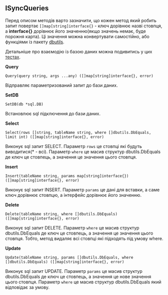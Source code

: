 ## ISyncQueries
Перед описом методів варто зазначити, що кожен метод який робить запит повертає ``[]map[string]interface{}`` - ключ дорівнює 
назві стовпця, а __interface{}__ дорівнює його значенню(якщо значень немає, буде порожня карта). Ці значення можна конвертувати самостійно, або функціями із 
пакету [dbutils](https://github.com/uwine4850/foozy/blob/master/docs/ua/database/dbutils/dbutils.md).

Детальніше про взаємодію із базою даних можна подивитись у цих [тестах](https://github.com/uwine4850/foozy/tree/master/tests/dbtest).

__Query__
```
Query(query string, args ...any) ([]map[string]interface{}, error)
```
Відправляє параметризований запит до бази даних.

__SetDB__
```
SetDB(db *sql.DB)
```
Встановлює sql підключення до бази даних.

__Select__
```
Select(rows []string, tableName string, where []dbutils.DbEquals, limit int) ([]map[string]interface{}, error)
```
Виконує sql запит SELECT. Параметр ``rows`` це стовпці які будуть виводитися(* - всі). Параметр ``where`` це масив структур
dbutils.DbEquals де ключ це стовпець, а значення це значення цього стовпця.

__Insert__
```
Insert(tableName string, params map[string]interface{}) ([]map[string]interface{}, error)
```
Виконує sql запит INSERT. Параметр ``params`` це дані для вставки, а саме ключ дорівнює стовпцю, а інтерфейс дорівнює його значенню.

__Delete__
```
Delete(tableName string, where []dbutils.DbEquals) ([]map[string]interface{}, error)
```
Виконує sql запит DELETE. Параметр ``where`` це масив структур dbutils.DbEquals де ключ це стовпець, а значення це 
значення цього стовпця. Тобто, метод видаляє всі стовпці які підходять під умову where.

__Update__
```
Update(tableName string, params []dbutils.DbEquals, where []dbutils.DbEquals) ([]map[string]interface{}, error)
```
Виконує sql запит UPDATE. Параметр ``params`` це масив структур dbutils.DbEquals де ключ це стовпець, а значення це нове
значення цього стовпця. Параметр ``where`` це масив структур dbutils.DbEquals який відповідає за умову.